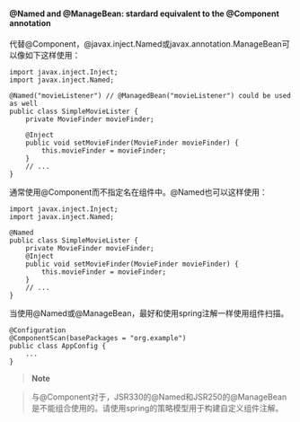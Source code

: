 #### @Named and @ManageBean: stardard equivalent to the @Component annotation

代替@Component，@javax.inject.Named或javax.annotation.ManageBean可以像如下这样使用：

```
import javax.inject.Inject;
import javax.inject.Named;

@Named("movieListener") // @ManagedBean("movieListener") could be used as well
public class SimpleMovieLister {
    private MovieFinder movieFinder;
    
    @Inject
    public void setMovieFinder(MovieFinder movieFinder) {
        this.movieFinder = movieFinder;
    }
    // ...
}
```

通常使用@Component而不指定名在组件中。@Named也可以这样使用：

```
import javax.inject.Inject;
import javax.inject.Named;

@Named
public class SimpleMovieLister {
    private MovieFinder movieFinder;
    @Inject
    public void setMovieFinder(MovieFinder movieFinder) {
        this.movieFinder = movieFinder;
    }
    // ...
}
```

当使用@Named或@ManageBean，最好和使用spring注解一样使用组件扫描。

```
@Configuration
@ComponentScan(basePackages = "org.example")
public class AppConfig {
    ...
}
```

>**Note**

> 与@Component对于，JSR330的@Named和JSR250的@ManageBean是不能组合使用的。请使用spring的策略模型用于构建自定义组件注解。



